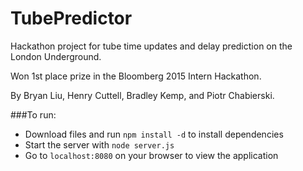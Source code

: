 # TubePredictor

Hackathon project for tube time updates and delay prediction on the London Underground.

Won 1st place prize in the Bloomberg 2015 Intern Hackathon.

By Bryan Liu, Henry Cuttell, Bradley Kemp, and Piotr Chabierski.

###To run:
- Download files and run `npm install -d` to install dependencies
- Start the server with `node server.js`
- Go to `localhost:8080` on your browser to view the application
